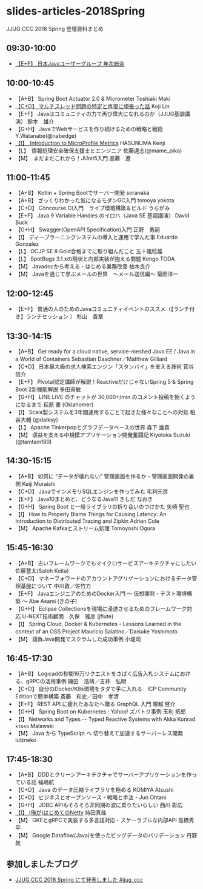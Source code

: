 # slides-articles-2018Spring
JJUG CCC 2018 Spring 登壇資料まとめ

## 09:30-10:00
- [【E+F】 日本Javaユーザーグループ 年次総会](https://www.slideshare.net/jjug/java-2018-98886645)

## 10:00-10:45
- 【A+B】 Spring Boot Actuator 2.0 & Micrometer Toshiaki Maki
- [【C+D】 マルチスレッド問題の特定と再現に頑張った話](https://www.slideshare.net/linecorp/ss-98819155)	Koji Lin
- 【E+F】 Javaはコミュニティの力で再び偉大になれるのか（JJUG基調講演）	鈴木　雄介
- 【G+H】 JavaでWebサービスを作り続けるための戦略と戦術	Y.Watanabe(@nabedge)
- [【I】　Introduction to MicroProfile Metrics](https://www.slideshare.net/khasunuma/microprofile-metrics)	HASUNUMA Kenji
- 【L】　情報処理安全確保支援士とエンジニア	佐藤達志(@mame_pika)
- 【M】　まだまだこれから！JUnit5入門	進藤　遼

## 11:00-11:45
- 【A+B】 Kotlin + Spring Bootでサーバー開発	soranaka
- 【A+B】 ざっくりわかった気になるモダンGC入門	tomoya yokota
- 【C+D】 Concourse CI入門　ライブ環境構築＆ビルド	うらがみ
- 【E+F】 Java 9 Variable Handles のイロハ（Java SE 基調講演）	David Buck
- 【G+H】 Swagger(OpenAPI Specification)入門	正野　勇嗣
- 【I】 ディープラーニングシステムの導入と運用で学んだ事	Eduardo Gonzalez
- 【L】 OCJP SE 8 Gold合格までに取り組んだこと	五十嵐稔雄
- 【L】 SpotBugs 3.1.xの現状と内部実装が抱える問題	Kengo TODA
- 【M】 Javadocから考える・はじめる業務改善	柚木良介
- 【M】 Javaを通じて学ぶメールの世界　～メール送信編～	菊田洋一

## 12:00-12:45
- 【E+F】 普通の人のためのJavaコミュニティイベントのススメ（【ランチ付き】ランチセッション ）	杉山　貴章

## 13:30-14:15
- 【A+B】 Get ready for a cloud native, service-meshed Java EE / Java in a World of Containers	Sebastian Daschner／Matthew Gilliard
- 【C+D】 日本最大級の求人検索エンジン「スタンバイ」を支える技術	菅谷 信介
- 【E+F】 Pivotal認定講師が解説！ReactiveだけじゃないSpring 5 & Spring Boot 2新機能解説	多田真敏
- 【G+H】 LINE LIVE のチャットが 30,000+/min のコメント投稿を捌くようになるまで	萩原 豪 (Oklahomer)
- 【I】 Scala製システムを3年間運用することで起きた様々なことへの対処	粕谷大輔 (@daiksy)
- 【L】 Apache Tinkerpopとグラフデータベースの世界	森下 雄貴
- 【M】 収益を支える中規模アプリケーション開発奮闘記	Kiyotaka Suzuki (@tamtam180)

## 14:30-15:15
- 【A+B】 如何に “データが壊れない” 管理画面を作るか - 管理画面開発の裏側	Keiji Muraishi
- 【C+D】 JavaでインメモリSQLエンジンを作ってみた	毛利元彦
- 【E+F】 Java10まとめと、どうなるJava11	きしだ なおき	
- 【G+H】 Spring Boot と一般ライブラリの折り合いのつけかた	矢崎 聖也
- 【I】 How to Properly Blame Things for Causing Latency: An Introduction to Distributed Tracing and Zipkin	Adrian Cole
- 【M】 Apache Kafkaとストリーム処理	Tomoyoshi Ogura

## 15:45-16:30
- 【A+B】 古いフレームワークでもマイクロサービスアーキテクチャにしたい	佐藤慧太(Satoh Keita)
- 【C+D】 マネーフォワードのアカウントアグリゲーションにおけるデータ管理基盤について	中川敦／佐竹力
- 【E+F】 JavaエンジニアのためのDocker入門 〜 仮想開発・テスト環境構築 〜	Abe Asami (きの子)
- 【G+H】 Eclipse Collectionsを現場に浸透させるためのフレームワーク対応	U-NEXT技術顧問　久保　雅彦 (jflute)
- 【I】 Spring Cloud, Docker & Kubernetes - Lessons Learned in the context of an OSS Project	Mauricio Salatino／Daisuke Yoshimoto
- 【M】 請負Java開発でスクラムした成功事例	小堤司

## 16:45-17:30
- 【A+B】 Logicadの秒間16万リクエストをさばく広告入札システムにおける、gRPCの活用事例	磯田　浩靖／吉井　弘明
- 【C+D】 自分のDocker/K8s環境をタダで手に入れる　ICP Community Editionで簡単構築	斎藤　和史／田中　孝清
- 【E+F】 REST API に疲れたあなたへ贈る GraphQL 入門	塚越 啓介
- 【G+H】 Spring Boot on Kubernetes : Yahoo! ズバトク事例	玉利 拓郎
- 【I】 Networks and Types -- Typed Reactive Systems with Akka	Konrad `ktoso` Malawski
- 【M】 Java から TypeScript へ 切り替えて加速するサーバーレス開発	lulzneko

## 17:45-18:30
- 【A+B】 DDDとクリーンアーキテクチャでサーバーアプリケーションを作っている話	福嶋航
- 【C+D】 Java のデータ圧縮ライブラリを極める	KOMIYA Atsushi
- 【C+D】 ビジネスとオープンソース - 戦略と手法 -	Jun Ohtani
- 【G+H】 JDBC APIもそろそろ非同期の波に乗りたいらしい	西川 彰広
- [【I】 (俺が)はじめてのNetty](https://www.slideshare.net/mikeneck/jjug-ccc-2018-spring-i7-netty)	持田真哉
- 【M】 GKEとgRPCで実装する多言語対応・スケーラブルな内部API	高橋秀平
- 【M】 Google Dataflow(Java)を使ったビッグデータのバリデーション	丹野 航

## 参加しましたブログ

- [JJUG CCC 2018 Spring にて発表しました #jjug_ccc](https://mike-neck.hatenadiary.com/entry/2018/05/27/085352)
